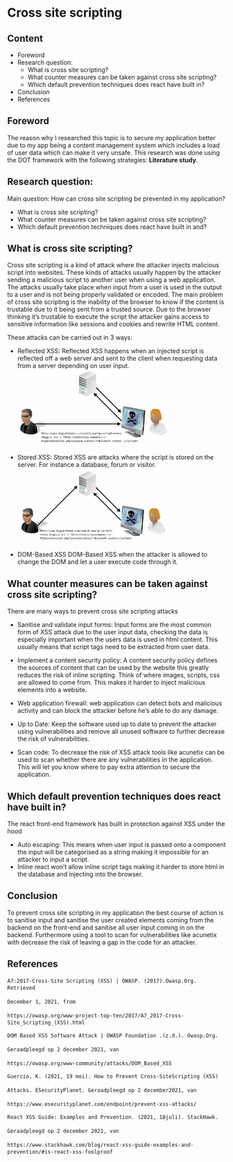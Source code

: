 # Cross site scripting

## Content
- Foreword
- Research question:
   - What is cross site scripting?
   - What counter measures can be taken against cross site scripting?
   - Which default prevention techniques does react have built in?
- Conclusion
- References


## Foreword

The reason why I researched this topic is to secure my application better due to my app being
a content management system which includes a load of user data which can make it very
unsafe. This research was done using the DOT framework with the following strategies:
**Literature study**.


## Research question:

Main question:
How can cross site scripting be prevented in my application?
- What is cross site scripting?
- What counter measures can be taken against cross site scripting?
- Which default prevention techniques does react have built in and?


## What is cross site scripting?

Cross site scripting is a kind of attack where the attacker injects malicious script into
websites. These kinds of attacks usually happen by the attacker sending a malicious script
to another user when using a web application. The attacks usually take place when input
from a user is used in the output to a user and is not being properly validated or encoded.
The main problem of cross site scripting is the inability of the browser to know if the content
is trustable due to it being sent from a trusted source. Due to the browser thinking it’s
trustable to execute the script the attacker gains access to sensitive information like
sessions and cookies and rewrite HTML content.

These attacks can be carried out in 3 ways:
- Reflected XSS: Reflected XSS happens when an injected script is reflected off a web server and sent to the client when requesting data from a server depending on user input.
   <br/>
  <img src="https://github.com/DB-S3/Documentation/blob/main/Images/xss-reflected.gif?raw=true" alt="drawing" width="350"/>

- Stored XSS: Stored XSS are attacks where the script is stored on the server. For instance a database, forum or visitor.
   <br/>
  <img src="https://github.com/DB-S3/Documentation/blob/main/Images/xss-stored.gif?raw=true" alt="drawing" width="350"/>
- DOM-Based XSS DOM-Based XSS when the attacker is allowed to change the DOM and let a user execute code through it.


## What counter measures can be taken against cross site scripting?

There are many ways to prevent cross site scripting attacks
- Sanitise and validate input forms: Input forms are the most common form of XSS attack due to the user input data, checking the data is especially important when the users data is used in html content. This usually means that script tags need to be extracted from user data.


- Implement a content security policy: A content security policy defines the sources of content that can be used by the website this greatly reduces the risk of inline scripting. Think of where images, scripts, css are allowed to come from. This makes it harder to inject malicious elements into a website.

- Web application firewall: web application can detect bots and malicious activity and can block the attacker before he’s able to do any damage.

- Up to Date: Keep the software used up to date to prevent the attacker using vulnerabilities and remove all unused software to further decrease the risk of vulnerabilities.

- Scan code: To decrease the risk of XSS attack tools like acunetix can be used to scan whether there are any vulnerabilities in the application. This will let you know where to pay extra attention to secure the application.

## Which default prevention techniques does react have built in?

The react front-end framework has built in protection against XSS under the hood
- Auto escaping: This means when user input is passed onto a component the input will be categorised as a string making it impossible for an attacker to input a script.
- Inline react won’t allow inline script tags making it harder to store html in the database and injecting into the browser.


## Conclusion

To prevent cross site scripting in my application the best course of action is to sanitise input and sanitise the user created elements coming from the backend on the front-end and sanitise all user input coming in on the backend. Furthermore using a tool to
scan for vulnerabilities like acunetix with decrease the risk of leaving a gap in the code for an attacker.


## References

```
A7:2017-Cross-Site Scripting (XSS) | OWASP. (2017).Owasp.Org. Retrieved

December 1, 2021, from

https://owasp.org/www-project-top-ten/2017/A7_2017-Cross-Site_Scripting_(XSS).html
```
```
DOM Based XSS Software Attack | OWASP Foundation .(z.d.). Owasp.Org.

Geraadpleegd op 2 december 2021, van

https://owasp.org/www-community/attacks/DOM_Based_XSS
```
```
Guercio, K. (2021, 19 mei). How to Prevent Cross-SiteScripting (XSS)

Attacks. ESecurityPlanet. Geraadpleegd op 2 december2021, van

https://www.esecurityplanet.com/endpoint/prevent-xss-attacks/
```
```
React XSS Guide: Examples and Prevention. (2021, 18juli). StackHawk.

Geraadpleegd op 2 december 2021, van

https://www.stackhawk.com/blog/react-xss-guide-examples-and-prevention/#is-react-xss-foolproof
```


